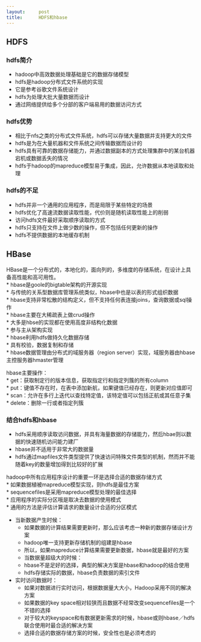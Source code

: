 ```yaml
---
layout:     post
title:      HDFS和hbase
---
```

<div id="article_content" class="article_content clearfix csdn-tracking-statistics" data-pid="blog" data-mod="popu_307" data-dsm="post">
								            <div id="content_views" class="markdown_views prism-atom-one-dark">
							<!-- flowchart 箭头图标 勿删 -->
							<svg xmlns="http://www.w3.org/2000/svg" style="display: none;"><path stroke-linecap="round" d="M5,0 0,2.5 5,5z" id="raphael-marker-block" style="-webkit-tap-highlight-color: rgba(0, 0, 0, 0);"></path></svg>
							<h2 id="hdfs">HDFS</h2>

<h3 id="hdfs简介">hdfs简介</h3>

<ul>
<li>hadoop中高效数据处理基础是它的数据存储模型</li>
<li>hdfs是hadoop分布式文件系统的实现</li>
<li>它是参考谷歌文件系统设计</li>
<li>hdfs为处理大批大量数据而设计</li>
<li>通过网络提供给多个分部的客户端易用的数据访问方式</li>
</ul>

<h3 id="hdfs优势">hdfs优势</h3>

<ul>
<li>相比于nfs之类的分布式文件系统，hdfs可以存储大量数据并支持更大的文件</li>
<li>hdfs是为在大量机器和文件系统之间传输数据而设计的</li>
<li>hdfs具有可靠的数据存储能力，并通过数据副本的方式处理集群中的某台机器宕机或数据丢失的情况</li>
<li>hdfs于hadoop的mapreduce模型易于集成，因此，允许数据从本地读取和处理</li>
</ul>

<h3 id="hdfs的不足">hdfs的不足</h3>

<ul>
<li>hdfs并非一个通用的应用程序，而是局限于某些特定的场景</li>
<li>hdfs优化了高速流数据读取性能，代价则是随机读取性能上的削弱</li>
<li>访问hdfs文件最好采取顺序读取的方式</li>
<li>hdfs只支持在文件上做少数的操作，但不包括任何更新的操作</li>
<li>hdfs不提供数据的本地缓存机制</li>
</ul>

<h2 id="hbase">HBase</h2>

<p>HBase是一个分布式的，本地化的，面向列的，多维度的存储系统，在设计上具备高性能和高可用性。 <br>
*  hbase是goole的bigtable架构的开源实现 <br>
*  与传统的关系型数据库管理系统类似，hbase中也是以表的形式组织数据 <br>
*  hbase支持非常松散的结构定义，但不支持任何表连接joins，查询数据或sql操作 <br>
*  hbase主要在大稀疏表上做crud操作 <br>
*  大多是hbse的实现都在使用高度非结构化数据 <br>
*  参与主从架构实现 <br>
*  hbase利用hdfs做持久化数据存储 <br>
*  具有校验，数据复制和存储 <br>
*  hbase数据管理由分布式的域服务器（region server）实现，域服务器由hbase主控服务器hmaster管理</p>

<p>hbase主要操作： <br>
*  get：获取制定行的版本信息，获取指定行和指定列簇的所有column <br>
*  put：键值不存在时，在表中添加新航，如果键值已经存在，则更新对应值即可 <br>
*  scan：允许在多行上迭代以查找特定值，该特定值可以包括正航或其任意子集 <br>
*  delete：删除一行或者指定列簇</p>

<h3 id="结合hdfs和hbase">结合hdfs和hbase</h3>

<ul>
<li>hdfs采用顺序读取访问数据，并具有海量数据的存储能力，然后hbae则以数据的快速随机访问能力建厂</li>
<li>hbase并不适用于非常大的数据量</li>
<li>hdfs通过mapfiles文件类型提供了快速访问特殊文件类型的机制，然而并不能随着key的数量增加得到比较好的扩展</li>
</ul>

<p>hadoop中所有应用程序设计的重要一环是选择合适的数据存储方式 <br>
*  如果数据植被mapreduce模型实现，则hdfs是最佳方案 <br>
*  sequencefiles是采用mapreduce模型处理的最佳选择 <br>
*   应用程序的实际分区哦是取决去数据的使用模式 <br>
*  通用的方法是评估计算请求的数量设计合适的分区模式</p>

<ul>
<li>当新数据产生时候： <br>
<ul><li>如果数据的计算结果需要更新时，那么应该考虑一种新的数据存储设计方案</li>
<li>hadoop唯一支持更新存储机制的组建是hbase </li>
<li>所以，如果mapreduce计算结果需要更新数据，hbase就是最好的方案</li>
<li>当数据量超级大的时候：</li>
<li>hbase不是足好的选择，典型的解决方案是hbase和hadoop的结合使用</li>
<li>hdfs存储实际的数据，hbase负责数据的索引文件</li></ul></li>
<li>实时访问数据时： <br>
<ul><li>如果对数据进行实时访问，根据数据量大大小，Hadoop采用不同的解决方案</li>
<li>如果数据的key space相对较狭而且数据不经常改变sequencefiles是一个不错的选择</li>
<li>对于较大的keyspace和有数据更新需求的时候，hbase或则hbase／hdfs联合使用时最合适的解决方案</li>
<li>选择合适的数据存储方案的时候，安全性也是必须考虑的</li></ul></li>
</ul>            </div>
						<link href="https://csdnimg.cn/release/phoenix/mdeditor/markdown_views-9e5741c4b9.css" rel="stylesheet">
                </div>